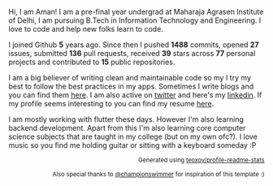 Hi, I am Aman! I am a pre-final year undergrad at Maharaja Agrasen Institute of Delhi, I am pursuing B.Tech in Information Technology and Engineering. I love to code and help new folks learn to code.

I joined Github **5** years ago. Since then I pushed **1488** commits, opened **27** issues, submitted **136** pull requests, received **39** stars across **77** personal projects and contributed to **15** public repositories.

I am a big believer of writing clean and maintainable code so my I try my best to follow the best practices in my apps. Sometimes I write blogs and you can find them [here](https://thisisamank.me). I am also active on [twitter](https://twitter.com/thisisaman01) and here's my [linkedin](https://linkedin.com/in/thisisamank). If my profile seems interesting to you can find my resume [here](https://drive.google.com/file/d/1GvwfkJ4UgMyIPdlRtXqkQ8HLf1dD0BBP/view?usp=sharing).

I am mostly working with flutter these days. However I'm also learning backend development. Apart from this I'm also learning core computer science subjects that are taught in my college (but on my own ofc?). I love music so you find me holding guitar or sitting with a keyboard someday :P

<div align="right">
  <p><sub>Generated using <a href="https://github.com/marketplace/actions/profile-readme-stats">teoxoy/profile-readme-stats</a></sub></p>
  <p><sub>Also special thanks to <a href="https://github.com/championswimmer">@championswimmer</a> for inspiration of this template :)</sub></p>
 </div>


